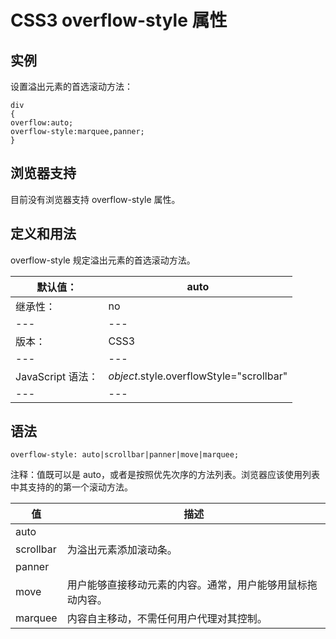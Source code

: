 # CSS3 overflow-style 属性



## 实例

设置溢出元素的首选滚动方法：

```
div
{
overflow:auto;
overflow-style:marquee,panner;
}

```

## 浏览器支持

目前没有浏览器支持 overflow-style 属性。

## 定义和用法

overflow-style 规定溢出元素的首选滚动方法。

| 默认值： | auto |
| --- | --- |
| 继承性： | no |
| --- | --- |
| 版本： | CSS3 |
| --- | --- |
| JavaScript 语法： | _object_.style.overflowStyle="scrollbar" |
| --- | --- |

## 语法

```
overflow-style: auto|scrollbar|panner|move|marquee;
```

注释：值既可以是 auto，或者是按照优先次序的方法列表。浏览器应该使用列表中其支持的的第一个滚动方法。

| 值 | 描述 |
| --- | --- |
| auto |
| scrollbar | 为溢出元素添加滚动条。 |
| panner |
| move | 用户能够直接移动元素的内容。通常，用户能够用鼠标拖动内容。 |
| marquee | 内容自主移动，不需任何用户代理对其控制。 |



